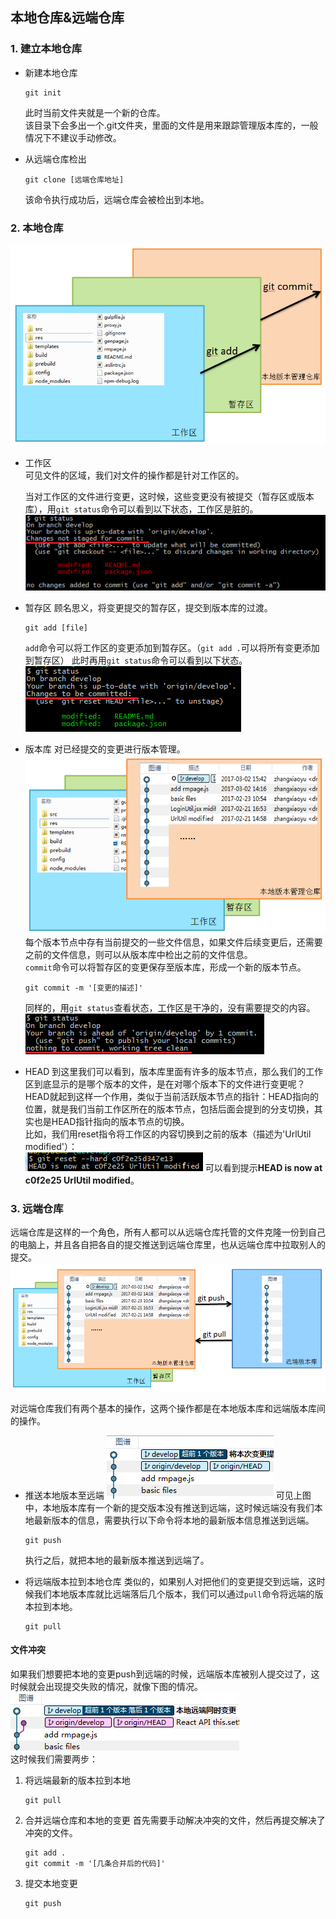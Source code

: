 ## 本地仓库&远端仓库

### 1. 建立本地仓库
- 新建本地仓库
	
	```
	git init	
	```
	此时当前文件夹就是一个新的仓库。  
	该目录下会多出一个.git文件夹，里面的文件是用来跟踪管理版本库的，一般情况下不建议手动修改。  

- 从远端仓库检出
	
	```
	git clone [远端仓库地址]
	```
	该命令执行成功后，远端仓库会被检出到本地。

### 2. 本地仓库  
![git工作流](img/git_local.png)
- 工作区  
	可见文件的区域，我们对文件的操作都是针对工作区的。  

	当对工作区的文件进行变更，这时候，这些变更没有被提交（暂存区或版本库），用`git status`命令可以看到以下状态，工作区是脏的。  
	![工作区](img/workspace.png)  

- 暂存区
	顾名思义，将变更提交的暂存区，提交到版本库的过渡。

	```
	git add [file]
	```
	`add`命令可以将工作区的变更添加到暂存区。（`git add .`可以将所有变更添加到暂存区）
	此时再用`git status`命令可以看到以下状态。  
	![暂存区](img/stage.png)  

- 版本库
	对已经提交的变更进行版本管理。  
	![版本库](img/banben.png)   
	每个版本节点中存有当前提交的一些文件信息，如果文件后续变更后，还需要之前的文件信息，则可以从版本库中检出之前的文件信息。  
	`commit`命令可以将暂存区的变更保存至版本库，形成一个新的版本节点。

	```
	git commit -m '[变更的描述]'
	```
	同样的，用`git status`查看状态，工作区是干净的，没有需要提交的内容。
	![版本库](img/commit.png)
 
- HEAD
	到这里我们可以看到，版本库里面有许多的版本节点，那么我们的工作区到底显示的是哪个版本的文件，是在对哪个版本下的文件进行变更呢？  
	HEAD就起到这样一个作用，类似于当前活跃版本节点的指针：HEAD指向的位置，就是我们当前工作区所在的版本节点，包括后面会提到的分支切换，其实也是HEAD指针指向的版本节点的切换。  
	比如，我们用reset指令将工作区的内容切换到之前的版本（描述为'UrlUtil modified'）：  
	![HEAD指针](img/HEAD.png)
	可以看到提示**HEAD is now at c0f2e25 UrlUtil modified**。

### 3. 远端仓库
远端仓库是这样的一个角色，所有人都可以从远端仓库托管的文件克隆一份到自己的电脑上，并且各自把各自的提交推送到远端仓库里，也从远端仓库中拉取别人的提交。
![远端版本库](img/remote.png)

对远端仓库我们有两个基本的操作，这两个操作都是在本地版本库和远端版本库间的操作。

- 推送本地版本至远端
	![比远端超前一个版本](img/ahead.png)
	可见上图中，本地版本库有一个新的提交版本没有推送到远端，这时候远端没有我们本地最新版本的信息，需要执行以下命令将本地的最新版本信息推送到远端。

	```
	git push
	```
	执行之后，就把本地的最新版本推送到远端了。

- 将远端版本拉到本地仓库
	类似的，如果别人对把他们的变更提交到远端，这时候我们本地版本库就比远端落后几个版本，我们可以通过`pull`命令将远端的版本拉到本地。

	```
	git pull
	```

#### 文件冲突
如果我们想要把本地的变更push到远端的时候，远端版本库被别人提交过了，这时候就会出现提交失败的情况，就像下图的情况。  
![需要merge的情况](img/needMerge.png)  
这时候我们需要两步：
1. 将远端最新的版本拉到本地

	```
	git pull
	```
2. 合并远端仓库和本地的变更
	首先需要手动解决冲突的文件，然后再提交解决了冲突的文件。

	```
	git add .
	git commit -m '[几条合并后的代码]'
	```
3. 提交本地变更

	```
	git push
	```